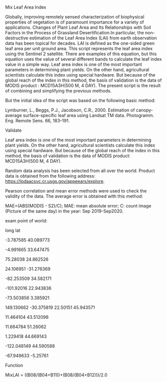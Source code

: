  Mix Leaf Area Index

Globally, improving remotely sensed characterization of biophysical properties of vegetation is of paramount importance for a variety of applications. Changes of Plant Leaf Area and Its Relationships with Soil Factors in the Process of Grassland Desertification.In particular, the non-destructive estimation of the Leaf Area Index (LAI) from earth observation data has been topical for decades. LAI is defined as the one-sided green leaf area per unit ground area.
This script represents the leaf area index using the Sentinel 2 satellite. There are examples of this equation, but this equation uses the value of several different bands to calculate the leaf index value in a simple way.
Leaf area index is one of the most important parameters in determining plant yields.
On the other hand, agricultural scientists calculate this index using special hardware. But because of the global reach of the index in this method, the basis of validation is the data of MODIS product : MCD15A3H(500 M, 4 DAY).
The present script is the result of combining and simplifying the previous methods.

But the initial idea of ​​the script was based on the following basic method:

Lymburner, L., Beggs, P.J., Jacobson, C.R., 2000. Estimation of canopy-average surface-specific leaf area using Landsat TM data. Photogramm. Eng. Remote Sens. 66, 183–191.

Validate

Leaf area index is one of the most important parameters in determining plant yields. On the other hand, agricultural scientists calculate this index using special hardware. But because of the global reach of the index in this method, the basis of validation is the data of MODIS product: MCD15A3H(500 M, 4 DAY).

 Random data analysis has been selected from all over the world. Product data is obtained from the following address:
https://lpdaacsvc.cr.usgs.gov/appeears/explore.

Pearson correlation and mean error methods were used to check the validity of the data. The average error is obtained with this method:

MAE=(ABS(MODIS - S2)/C); MAE:  mean absolute error; C: count image (Picture of the same day) in the year: Sep 2019-Sep2020.


exam point of world:

long	lat

-3.787585	40.089773

-4.991665	33.647475

75.28038	24.862526

24.106951	-31.276369

-82.253509	34.582171

-101.92016	22.943836

-73.503856	3.385921

149.130662	-30.375819
22.50151	45.943571

11.464104	43.512098

11.664784	51.26062

1.229418  44.669143

-122.048149	44.590588

-67.949633	-5.25761


Function

MixLAI = ((B08/(B04+B11))+(B08/(B04+B12)))/2.0
